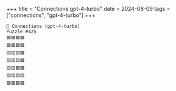 +++
title = "Connections gpt-4-turbo"
date = 2024-08-09
tags = ["connections", "gpt-4-turbo"]
+++

```text
🤖 Connections (gpt-4-turbo) 
Puzzle #425
🟦🟦🟦🟦
🟩🟩🟩🟩
🟨🟨🟨🟪
🟨🟨🟨🟪
🟨🟨🟪🟪
🟨🟨🟨🟨
🟪🟪🟪🟪
```
